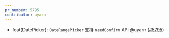 ```yaml
---
pr_number: 5795
contributor: uyarn
---
```


- feat(DatePicker): `DateRangePicker` 支持 `needConfirm` API @uyarn ([#5795](https://github.com/Tencent/tdesign-vue-next/pull/5795))
